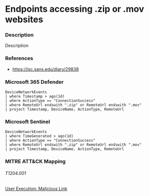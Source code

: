 # Endpoints accessing .zip or .mov websites

### Description

Description

### References
- https://isc.sans.edu/diary/29838

### Microsoft 365 Defender
```
DeviceNetworkEvents
| where Timestamp > ago(1d)
| where ActionType == "ConnectionSuccess"
| where RemoteUrl endswith ".zip" or RemoteUrl endswith ".mov"
| project Timestamp, DeviceName, ActionType, RemoteUrl
```

### Microsoft Sentinel
```
DeviceNetworkEvents
| where TimeGenerated > ago(1d)
| where ActionType == "ConnectionSuccess"
| where RemoteUrl endswith ".zip" or RemoteUrl endswith ".mov"
| project Timestamp, DeviceName, ActionType, RemoteUrl
```

### MITRE ATT&CK Mapping

###### T1204.001
[User Execution: Malicious Link](https://attack.mitre.org/techniques/T1204/001/)
